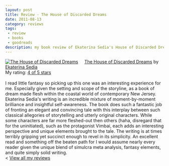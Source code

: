 ```yaml
---
layout: post
title: Review - The House of Discarded Dreams
date: 2011-08-13
category: reviews
tags:
 - review
 - books
 - goodreads
description: my book review of Ekaterina Sedia's House of Discarded Dreams
---
```


<p><a href="http://www.goodreads.com/book/show/8386023-the-house-of-discarded-dreams" style="float: left; padding-right: 20px"><img alt="The House of Discarded Dreams" border="0" src="http://photo.goodreads.com/books/1277093854m/8386023.jpg" /></a><a href="http://www.goodreads.com/book/show/8386023-the-house-of-discarded-dreams">The House of Discarded Dreams</a> by <a href="http://www.goodreads.com/author/show/668710.Ekaterina_Sedia">Ekaterina Sedia</a><br/>
My rating: <a href="http://www.goodreads.com/review/show/191760161">4 of 5 stars</a><br /><br />
I read little fantasy so picking up this one was an interesting experience for me.  Especially given the setting and scope of the storyline, as a book of dream made flesh within the coastal world of contemporary New Jersey.  Ekaterina Sedia's writing is an incredible mixture of moment-by-moment brilliance and insightful self-awareness.  The book does such a fantastic job of fronting an elegant and convincing tale with this interplay between such classical allegories of storytelling and utterly original characters.  While some characters are far more fleshed-out then others (haha, disregard that for the uninitiated), such as the protagonist Vimbai, each adds an interesting perspective and unique elements brought to the tale.  The writing is at times terribly gripping yet succinct enough to revel in its simplicity.  An excellent read and something off the beaten path for I would assume nearly every reader given the unique blend of simulcra meta analysis, fantasy elements, and quite simply solid writing.
<br/><
<a href="http://www.goodreads.com/review/list/5914093-lucas">View all my reviews</a>
</p>
